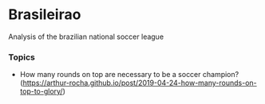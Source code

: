 # Brasileirao
Analysis of the brazilian national soccer league 

### Topics

- How many rounds on top are necessary to be a soccer champion?
(https://arthur-rocha.github.io/post/2019-04-24-how-many-rounds-on-top-to-glory/)
